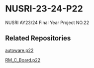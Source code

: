 # NUSRI-23-24-P22

NUSRI AY23/24 Final Year Project NO.22

## Related Repositories

[autoware.p22](https://github.com/TangLongbin/autoware.p22)

[RM_C_Board.p22](https://github.com/TangLongbin/RM_C_Board.p22)
